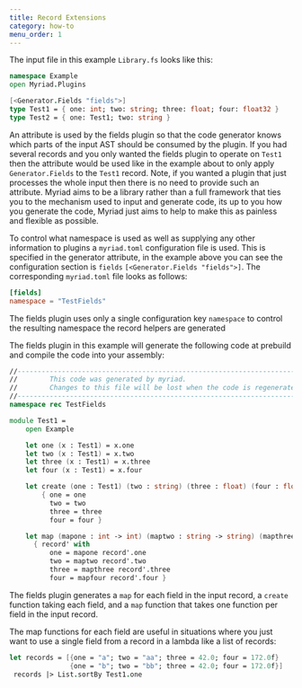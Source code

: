 ```yaml
---
title: Record Extensions
category: how-to
menu_order: 1
---
```


The input file in this example `Library.fs` looks like this:

```fsharp
namespace Example
open Myriad.Plugins

[<Generator.Fields "fields">]
type Test1 = { one: int; two: string; three: float; four: float32 }
type Test2 = { one: Test1; two: string }
```

An attribute is used by the fields plugin so that the code generator knows which parts of the input AST should be consumed by the plugin.  If you had several records and you only wanted the fields plugin to operate on `Test1` then the attribute would be used like in the example about to only apply `Generator.Fields` to the `Test1` record.  Note, if you wanted a plugin that just processes the whole input then there is no need to provide such an attribute.  Myriad aims to be a library rather than a full framework that ties you to the mechanism used to input and generate code, its up to you how you generate the code, Myriad just aims to help to make this as painless and flexible as possible.

To control what namespace is used as well as supplying any other information to plugins a `myriad.toml` configuration file is used.  This is specified in the generator attribute, in the example above you can see the configuration section is `fields`  `[<Generator.Fields "fields">]`.  The corresponding `myriad.toml` file looks as follows:  

```toml
[fields]
namespace = "TestFields"
```

The fields plugin uses only a single configuration key `namespace` to control the resulting namespace the record helpers are generated


The fields plugin in this example will generate the following code at prebuild and compile the code into your assembly:
```fsharp
//------------------------------------------------------------------------------
//        This code was generated by myriad.
//        Changes to this file will be lost when the code is regenerated.
//------------------------------------------------------------------------------
namespace rec TestFields

module Test1 =
    open Example

    let one (x : Test1) = x.one
    let two (x : Test1) = x.two
    let three (x : Test1) = x.three
    let four (x : Test1) = x.four

    let create (one : Test1) (two : string) (three : float) (four : float32) : Test1 =
        { one = one
          two = two
          three = three
          four = four }

    let map (mapone : int -> int) (maptwo : string -> string) (mapthree : float -> float) (mapfour : float32 -> float32) (record': Test1) =
      { record' with
          one = mapone record'.one
          two = maptwo record'.two
          three = mapthree record'.three
          four = mapfour record'.four }
```

The fields plugin generates a `map` for each field in the input record, a `create` function taking each field, and a `map` function that takes one function per field in the input record.

The map functions for each field are useful in situations where you just want to use a single field from a record in a lambda like a list of records:
```fsharp
let records = [{one = "a"; two = "aa"; three = 42.0; four = 172.0f}
               {one = "b"; two = "bb"; three = 42.0; four = 172.0f}]
 records |> List.sortBy Test1.one
```

